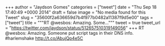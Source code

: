 
+++
author = "Jaydson Gomes"
categories = ["tweet"]
date = "Thu Sep 18 17:40:49 +0000 2014"
draft = false
image = "No media found for this Tweet"
slug = "35600f2a636659d7b4f977b0482a11387f9d5e00"
tags = ["tweet"]
title = """RT @wesbos: Amazing. Some..."""
tweet = true
tweet_url = "https://twitter.com/jaydson/status/512657510319149056"
+++
RT @wesbos: Amazing. Someone put script tags in their DNS info. #harlemshake http://t.co/AbujQp4e5C
